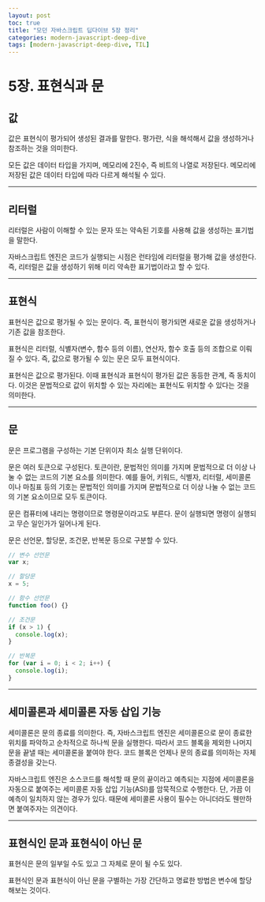 ```yaml
---
layout: post
toc: true
title: "모던 자바스크립트 딥다이브 5장 정리"
categories: modern-javascript-deep-dive
tags: [modern-javascript-deep-dive, TIL]
---
```


# 5장. 표현식과 문

## 값

값은 표현식이 평가되어 생성된 결과를 말한다. 평가란, 식을 해석해서 값을 생성하거나 참조하는 것을 의미한다.

모든 값은 데이터 타입을 가지며, 메모리에 2진수, 즉 비트의 나열로 저장된다. 메모리에 저장된 값은 데이터 타입에 따라 다르게 해석될 수 있다.

<hr>

## 리터럴

리터럴은 사람이 이해할 수 있는 문자 또는 약속된 기호를 사용해 값을 생성하는 표기법을 말한다.

자바스크립트 엔진은 코드가 실행되는 시점은 런타임에 리터럴을 평가해 값을 생성한다. 즉, 리터럴은 값을 생성하기 위해 미리 약속한 표기법이라고 할 수 있다.
<hr>

## 표현식

표현식은 값으로 평가될 수 있는 문이다. 즉, 표현식이 평가되면 새로운 값을 생성하거나 기존 값을 참조한다.

표현식은 리터럴, 식별자(변수, 함수 등의 이름), 연산자, 함수 호출 등의 조합으로 이뤄질 수 있다. 즉, 값으로 평가될 수 있는 문은 모두 표현식이다.

표현식은 값으로 평가된다. 이때 표현식과 표현식이 평가된 값은 동등한 관계, 즉 동치이다. 이것은 문법적으로 값이 위치할 수 있는 자리에는 표현식도 위치할 수 있다는 것을 의미한다.

<hr>

## 문

문은 프로그램을 구성하는 기본 단위이자 최소 실행 단위이다.

문은 여러 토큰으로 구성된다. 토큰이란, 문법적인 의미를 가지며 문법적으로 더 이상 나눌 수 없는 코드의 기본 요소를 의미한다. 예를 들어, 키워드, 식별자, 리터럴, 세미콜론이나 마침표 등의 기호는 문법적인 의미를 가지며 문법적으로 더 이상 나눌 수 없는 코드의 기본 요소이므로 모두 토큰이다.

문은 컴퓨터에 내리는 명령이므로 명령문이라고도 부른다. 문이 실행되면 명령이 실행되고 무슨 일인가가 일어나게 된다.

문은 선언문, 할당문, 조건문, 반복문 등으로 구분할 수 있다.

```js
// 변수 선언문
var x;

// 할당문
x = 5;

// 함수 선언문
function foo() {}

// 조건문
if (x > 1) {
  console.log(x);
}

// 반복문
for (var i = 0; i < 2; i++) {
  console.log(i);
}
```

<hr>

## 세미콜론과 세미콜론 자동 삽입 기능

세미콜론은 문의 종료를 의미한다. 즉, 자바스크립트 엔진은 세미콜론으로 문이 종료한 위치를 파악하고 순차적으로 하나씩 문을 실행한다. 따라서 코드 블록을 제외한 나머지 문을 끝낼 때는 세미콜론을 붙여야 한다. 코드 블록은 언제나 문의 종료를 의미하는 자체 종결성을 갖는다.

자바스크립트 엔진은 소스코드를 해석할 때 문의 끝이라고 예측되는 지점에 세미콜론을 자동으로 붙여주는 세미콜론 자동 삽입 기능(ASI)를 암묵적으로 수행한다. 단, 가끔 이 예측이 일치하지 않는 경우가 있다. 때문에 세미콜론 사용이 필수는 아니더라도 웬만하면 붙여주자는 의견이다.

<hr>

## 표현식인 문과 표현식이 아닌 문

표현식은 문의 일부일 수도 있고 그 자체로 문이 될 수도 있다.

표현식인 문과 표현식이 아닌 문을 구별하는 가장 간단하고 명료한 방법은 변수에 할당해보는 것이다.


